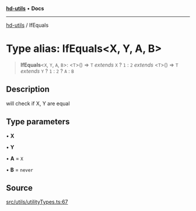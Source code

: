 [**hd-utils**](../README.md) • **Docs**

***

[hd-utils](../globals.md) / IfEquals

# Type alias: IfEquals\<X, Y, A, B\>

> **IfEquals**\<`X`, `Y`, `A`, `B`\>: \<`T`\>() => `T` *extends* `X` ? `1` : `2` *extends* \<`T`\>() => `T` *extends* `Y` ? `1` : `2` ? `A` : `B`

## Description

will check if X, Y are equal

## Type parameters

• **X**

• **Y**

• **A** = `X`

• **B** = `never`

## Source

[src/utils/utilityTypes.ts:67](https://github.com/AhmadHddad/h-utils/blob/5c76ff5de068cee019fc632d9da2e395721bb48f/src/utils/utilityTypes.ts#L67)
